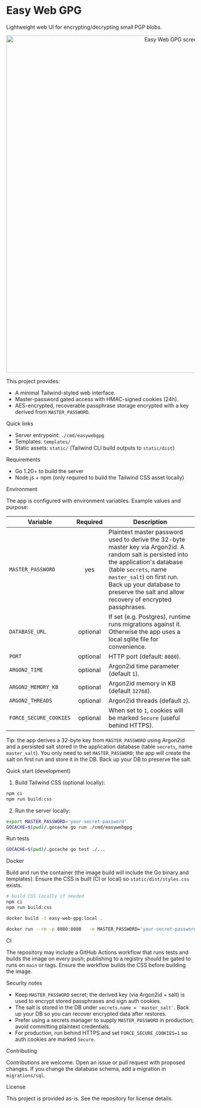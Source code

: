 # Easy Web GPG

Lightweight web UI for encrypting/decrypting small PGP blobs.

<p align="center">
  <img src="https://raw.githubusercontent.com/lkshrk/Easy-Web-GPG/ci/screenshot/.github/screenshot.png" alt="Easy Web GPG screenshot" width="900" />
</p>

This project provides:

- A minimal Tailwind-styled web interface.
- Master-password gated access with HMAC-signed cookies (24h).
- AES-encrypted, recoverable passphrase storage encrypted with a key derived from `MASTER_PASSWORD`.

Quick links

- Server entrypoint: `./cmd/easywebgpg`
- Templates: `templates/`
- Static assets: `static/` (Tailwind CLI build outputs to `static/dist`)

Requirements

- Go 1.20+ to build the server
- Node.js + npm (only required to build the Tailwind CSS asset locally)

Environment

The app is configured with environment variables. Example values and purpose:

| Variable | Required | Description |
|---|:---:|---|
| `MASTER_PASSWORD` | yes | Plaintext master password used to derive the 32-byte master key via Argon2id. A random salt is persisted into the application's database (table `secrets`, name `master_salt`) on first run. Back up your database to preserve the salt and allow recovery of encrypted passphrases. |
| `DATABASE_URL` | optional | If set (e.g. Postgres), runtime runs migrations against it. Otherwise the app uses a local sqlite file for convenience. |
| `PORT` | optional | HTTP port (default: `8080`). |
| `ARGON2_TIME` | optional | Argon2id time parameter (default `1`). |
| `ARGON2_MEMORY_KB` | optional | Argon2id memory in KB (default `32768`). |
| `ARGON2_THREADS` | optional | Argon2id threads (default `2`). |
| `FORCE_SECURE_COOKIES` | optional | When set to `1`, cookies will be marked `Secure` (useful behind HTTPS). |

Tip: the app derives a 32-byte key from `MASTER_PASSWORD` using Argon2id and a persisted salt stored in the application database (table `secrets`, name `master_salt`). You only need to set `MASTER_PASSWORD`; the app will create the salt on first run and store it in the DB. Back up your DB to preserve the salt.

Quick start (development)

1. Build Tailwind CSS (optional locally):

```bash
npm ci
npm run build:css
```

2. Run the server locally:

```bash
export MASTER_PASSWORD='your-secret-password'
GOCACHE=$(pwd)/.gocache go run ./cmd/easywebgpg
```

Run tests

```bash
GOCACHE=$(pwd)/.gocache go test ./...
```

Docker

Build and run the container (the image build will include the Go binary and templates). Ensure the CSS is built (CI or local) so `static/dist/styles.css` exists.

```bash
# build CSS locally if needed
npm ci
npm run build:css

docker build -t easy-web-gpg:local .

docker run --rm -p 8080:8080   -e MASTER_PASSWORD='your-secret-password'   easy-web-gpg:local
```

CI

The repository may include a GitHub Actions workflow that runs tests and builds the image on every push; publishing to a registry should be gated to runs on `main` or tags. Ensure the workflow builds the CSS before building the image.

Security notes

- Keep `MASTER_PASSWORD` secret; the derived key (via Argon2id + salt) is used to encrypt stored passphrases and sign auth cookies.
- The salt is stored in the DB under `secrets.name = 'master_salt'`. Back up your DB so you can recover encrypted data after restores.
- Prefer using a secrets manager to supply `MASTER_PASSWORD` in production; avoid committing plaintext credentials.
- For production, run behind HTTPS and set `FORCE_SECURE_COOKIES=1` so auth cookies are marked `Secure`.

Contributing

Contributions are welcome. Open an issue or pull request with proposed changes. If you change the database schema, add a migration in `migrations/sql`.

License

This project is provided as-is. See the repository for license details.
